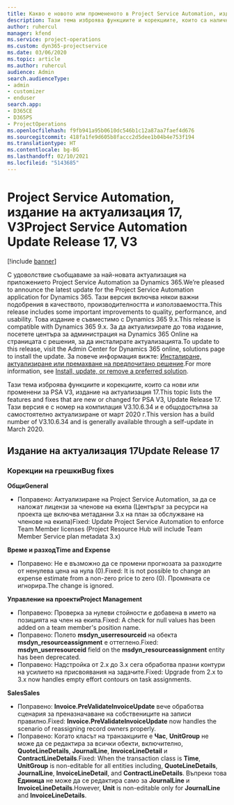 ```yaml
---
title: Какво е новото или промененото в Project Service Automation, издание на актуализация 17, V3
description: Тази тема изброява функциите и корекциите, които са налични в Project Service Automation V3, издание на актуализация 17, V3.
author: ruhercul
manager: kfend
ms.service: project-operations
ms.custom: dyn365-projectservice
ms.date: 03/06/2020
ms.topic: article
ms.author: ruhercul
audience: Admin
search.audienceType:
- admin
- customizer
- enduser
search.app:
- D365CE
- D365PS
- ProjectOperations
ms.openlocfilehash: f9fb941a95b0610dc546b1c12a87aa7faef4d676
ms.sourcegitcommit: 418fa1fe9d605b8faccc2d5dee1b04b4e753f194
ms.translationtype: HT
ms.contentlocale: bg-BG
ms.lasthandoff: 02/10/2021
ms.locfileid: "5143685"
---
```

# <a name="project-service-automation-update-release-17-v3"></a><span data-ttu-id="f6879-103">Project Service Automation, издание на актуализация 17, V3</span><span class="sxs-lookup"><span data-stu-id="f6879-103">Project Service Automation Update Release 17, V3</span></span>

[!include [banner](../includes/psa-now-project-operations.md)]

<span data-ttu-id="f6879-104">С удоволствие съобщаваме за най-новата актуализация на приложението Project Service Automation за Dynamics 365.</span><span class="sxs-lookup"><span data-stu-id="f6879-104">We’re pleased to announce the latest update for the Project Service Automation application for Dynamics 365.</span></span> <span data-ttu-id="f6879-105">Тази версия включва някои важни подобрения в качеството, производителността и използваемостта.</span><span class="sxs-lookup"><span data-stu-id="f6879-105">This release includes some important improvements to quality, performance, and usability.</span></span>  <span data-ttu-id="f6879-106">Това издание е съвместимо с Dynamics 365 9.x.</span><span class="sxs-lookup"><span data-stu-id="f6879-106">This release is compatible with Dynamics 365 9.x.</span></span> <span data-ttu-id="f6879-107">За да актуализирате до това издание, посетете центъра за администрация на Dynamics 365 Online на страницата с решения, за да инсталирате актуализацията.</span><span class="sxs-lookup"><span data-stu-id="f6879-107">To update to this release, visit the Admin Center for Dynamics 365 online, solutions page to install the update.</span></span> <span data-ttu-id="f6879-108">За повече информация вижте: [Инсталиране, актуализиране или премахване на предпочитано решение](https://docs.microsoft.com/power-platform/admin/install-remove-preferred-solution).</span><span class="sxs-lookup"><span data-stu-id="f6879-108">For more information, see [Install, update, or remove a preferred solution](https://docs.microsoft.com/power-platform/admin/install-remove-preferred-solution).</span></span>

<span data-ttu-id="f6879-109">Тази тема изброява функциите и корекциите, които са нови или променени за PSA V3, издание на актуализация 17.</span><span class="sxs-lookup"><span data-stu-id="f6879-109">This topic lists the features and fixes that are new or changed for PSA V3, Update Release 17.</span></span> <span data-ttu-id="f6879-110">Тази версия е с номер на компилация V3.10.6.34 и е общодостъпна за самостоятелно актуализиране от март 2020 г.</span><span class="sxs-lookup"><span data-stu-id="f6879-110">This version has a build number of V3.10.6.34 and is generally available through a self-update in March 2020.</span></span>


## <a name="update-release-17"></a><span data-ttu-id="f6879-111">Издание на актуализация 17</span><span class="sxs-lookup"><span data-stu-id="f6879-111">Update Release 17</span></span>

### <a name="bug-fixes"></a><span data-ttu-id="f6879-112">Корекции на грешки</span><span class="sxs-lookup"><span data-stu-id="f6879-112">Bug fixes</span></span>

<span data-ttu-id="f6879-113">**Общи**</span><span class="sxs-lookup"><span data-stu-id="f6879-113">**General**</span></span>

- <span data-ttu-id="f6879-114">Поправено: Актуализиране на Project Service Automation, за да се наложат лицензи за членове на екипа (Центърът за ресурси на проекта ще включва метаданни 3.x на план за обслужване на членове на екипа)</span><span class="sxs-lookup"><span data-stu-id="f6879-114">Fixed: Update Project Service Automation to enforce Team Member licenses (Project Resource Hub will include Team Member Service plan metadata 3.x)</span></span>
 
<span data-ttu-id="f6879-115">**Време и разход**</span><span class="sxs-lookup"><span data-stu-id="f6879-115">**Time and Expense**</span></span>

- <span data-ttu-id="f6879-116">Поправено: Не е възможно да се промени прогнозата за разходите от ненулева цена на нула (0).</span><span class="sxs-lookup"><span data-stu-id="f6879-116">Fixed: It is not possible to change an expense estimate from a non-zero price to zero (0).</span></span> <span data-ttu-id="f6879-117">Промяната се игнорира.</span><span class="sxs-lookup"><span data-stu-id="f6879-117">The change is ignored.</span></span>

<span data-ttu-id="f6879-118">**Управление на проекти**</span><span class="sxs-lookup"><span data-stu-id="f6879-118">**Project Management**</span></span>

- <span data-ttu-id="f6879-119">Поправено: Проверка за нулеви стойности е добавена в името на позицията на член на екипа.</span><span class="sxs-lookup"><span data-stu-id="f6879-119">Fixed: A check for null values has been added on a team member's position name.</span></span>
- <span data-ttu-id="f6879-120">Поправено: Полето **msdyn_userresourceid** на обекта **msdyn_resourceassignment** е оттеглено.</span><span class="sxs-lookup"><span data-stu-id="f6879-120">Fixed: **msdyn_userresourceid** field on the **msdyn_resourceassignment** entity has been deprecated.</span></span>
- <span data-ttu-id="f6879-121">Поправено: Надстройка от 2.x до 3.x сега обработва празни контури на усилието на присвоявания на задачите.</span><span class="sxs-lookup"><span data-stu-id="f6879-121">Fixed: Upgrade from 2.x to 3.x now handles empty effort contours on task assignments.</span></span>

<span data-ttu-id="f6879-122">**Sales**</span><span class="sxs-lookup"><span data-stu-id="f6879-122">**Sales**</span></span>

- <span data-ttu-id="f6879-123">Поправено: **Invoice.PreValidateInvoiceUpdate** вече обработва сценария за преназначаване на собствениците на записи правилно.</span><span class="sxs-lookup"><span data-stu-id="f6879-123">Fixed: **Invoice.PreValidateInvoiceUpdate** now handles the scenario of reassigning record owners properly.</span></span>
- <span data-ttu-id="f6879-124">Поправено: Когато класът на транзакциите е **Час**, **UnitGroup** не може да се редактира за всички обекти, включително, **QuoteLineDetails**, **JournalLine**, **InvoiceLineDetail** и **ContractLineDetails**.</span><span class="sxs-lookup"><span data-stu-id="f6879-124">Fixed: When the transaction class is **Time**, **UnitGroup** is non-editable for all entities including, **QuoteLineDetails**, **JournalLine**, **InvoiceLineDetail**, and **ContractLineDetails**.</span></span> <span data-ttu-id="f6879-125">Въпреки това **Единица** не може да се редактира само за **JournalLine** и **InvoiceLineDetails**.</span><span class="sxs-lookup"><span data-stu-id="f6879-125">However, **Unit** is non-editable only for **JournalLine** and **InvoiceLineDetails**.</span></span>


